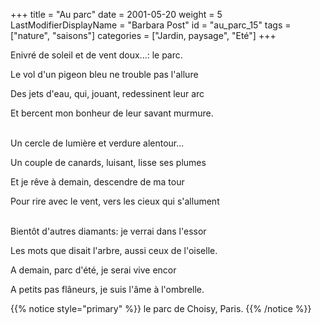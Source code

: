 +++
title = "Au parc"
date = 2001-05-20
weight = 5
LastModifierDisplayName = "Barbara Post"
id = "au_parc_15"
tags = ["nature", "saisons"]
categories = ["Jardin, paysage", "Eté"]
+++

Enivré de soleil et de vent doux...: le parc.

Le vol d'un pigeon bleu ne trouble pas l'allure

Des jets d'eau, qui, jouant, redessinent leur arc

Et bercent mon bonheur de leur savant murmure.

 \
Un cercle de lumière et verdure alentour...

Un couple de canards, luisant, lisse ses plumes

Et je rêve à demain, descendre de ma tour

Pour rire avec le vent, vers les cieux qui s'allument

 \
Bientôt d'autres diamants: je verrai dans l'essor

Les mots que disait l'arbre, aussi ceux de l'oiselle.

A demain, parc d'été, je serai vive encor

A petits pas flâneurs, je suis l'âme à l'ombrelle.

{{% notice style="primary" %}}
le parc de Choisy, Paris.
{{% /notice %}}
